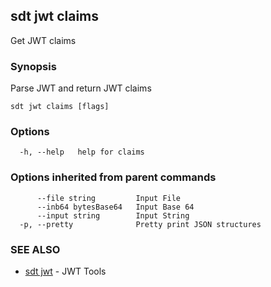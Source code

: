 ## sdt jwt claims

Get JWT claims

### Synopsis

Parse JWT and return JWT claims

```
sdt jwt claims [flags]
```

### Options

```
  -h, --help   help for claims
```

### Options inherited from parent commands

```
      --file string         Input File
      --inb64 bytesBase64   Input Base 64
      --input string        Input String
  -p, --pretty              Pretty print JSON structures
```

### SEE ALSO

* [sdt jwt](sdt_jwt.md)	 - JWT Tools

